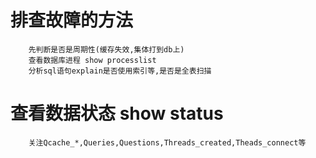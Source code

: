 # 排查故障的方法
        先判断是否是周期性(缓存失效,集体打到db上)
        查看数据库进程 show processlist
        分析sql语句explain是否使用索引等,是否是全表扫描
# 查看数据状态 show status
        关注Qcache_*,Queries,Questions,Threads_created,Theads_connect等
             
